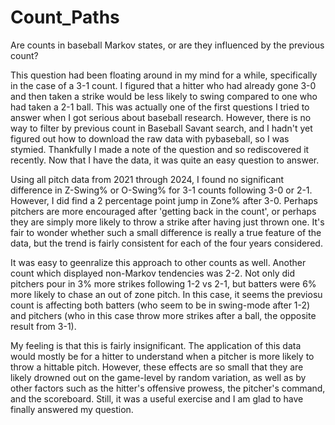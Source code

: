 # Count_Paths
Are counts in baseball Markov states, or are they influenced by the previous count?

This question had been floating around in my mind for a while, specifically in the case of a 3-1 count. I figured that a hitter who had already gone 3-0 and then taken a strike would be less likely to swing compared to one who had taken a 2-1 ball. This was actually one of the first questions I tried to answer when I got serious about baseball research. However, there is no way to filter by previous count in Baseball Savant search, and I hadn't yet figured out how to download the raw data with pybaseball, so I was stymied. Thankfully I made a note of the question and so rediscovered it recently. Now that I have the data, it was quite an easy question to answer.

Using all pitch data from 2021 through 2024, I found no significant difference in Z-Swing% or O-Swing% for 3-1 counts following 3-0 or 2-1. However, I did find a 2 percentage point jump in Zone% after 3-0. Perhaps pitchers are more encouraged after 'getting back in the count', or perhaps they are simply more likely to throw a strike after having just thrown one. It's fair to wonder whether such a small difference is really a true feature of the data, but the trend is fairly consistent for each of the four years considered.

It was easy to geenralize this approach to other counts as well. Another count which displayed non-Markov tendencies was 2-2. Not only did pitchers pour in 3% more strikes following 1-2 vs 2-1, but batters were 6% more likely to chase an out of zone pitch. In this case, it seems the previosu count is affecting both batters (who seem to be in swing-mode after 1-2) and pitchers (who in this case throw more strikes after a ball, the opposite result from 3-1).

My feeling is that this is fairly insignificant. The application of this data would mostly be for a hitter to understand when a pitcher is more likely to throw a hittable pitch. However, these effects are so small that they are likely drowned out on the game-level by random variation, as well as by other factors such as the hitter's offensive prowess, the pitcher's command, and the scoreboard. Still, it was a useful exercise and I am glad to have finally answered my question.
